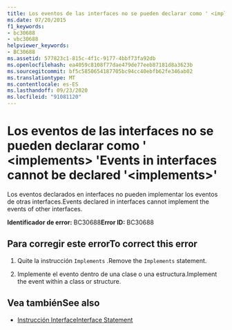 ```yaml
---
title: Los eventos de las interfaces no se pueden declarar como ' <implements> '
ms.date: 07/20/2015
f1_keywords:
- bc30688
- vbc30688
helpviewer_keywords:
- BC30688
ms.assetid: 577823c1-815c-4f1c-9177-4bbf73fa92db
ms.openlocfilehash: ea4059c8108f77dae479de77eeb87181d8a3623b
ms.sourcegitcommit: bf5c5850654187705bc94cc40ebfb62fe346ab02
ms.translationtype: MT
ms.contentlocale: es-ES
ms.lasthandoff: 09/23/2020
ms.locfileid: "91081120"
---
```

# <a name="events-in-interfaces-cannot-be-declared-implements"></a><span data-ttu-id="f9217-102">Los eventos de las interfaces no se pueden declarar como ' \<implements> '</span><span class="sxs-lookup"><span data-stu-id="f9217-102">Events in interfaces cannot be declared '\<implements>'</span></span>

<span data-ttu-id="f9217-103">Los eventos declarados en interfaces no pueden implementar los eventos de otras interfaces.</span><span class="sxs-lookup"><span data-stu-id="f9217-103">Events declared in interfaces cannot implement the events of other interfaces.</span></span>  
  
 <span data-ttu-id="f9217-104">**Identificador de error:** BC30688</span><span class="sxs-lookup"><span data-stu-id="f9217-104">**Error ID:** BC30688</span></span>  
  
## <a name="to-correct-this-error"></a><span data-ttu-id="f9217-105">Para corregir este error</span><span class="sxs-lookup"><span data-stu-id="f9217-105">To correct this error</span></span>  
  
1. <span data-ttu-id="f9217-106">Quite la instrucción `Implements` .</span><span class="sxs-lookup"><span data-stu-id="f9217-106">Remove the `Implements` statement.</span></span>  
  
2. <span data-ttu-id="f9217-107">Implemente el evento dentro de una clase o una estructura.</span><span class="sxs-lookup"><span data-stu-id="f9217-107">Implement the event within a class or structure.</span></span>  
  
## <a name="see-also"></a><span data-ttu-id="f9217-108">Vea también</span><span class="sxs-lookup"><span data-stu-id="f9217-108">See also</span></span>

- [<span data-ttu-id="f9217-109">Instrucción Interface</span><span class="sxs-lookup"><span data-stu-id="f9217-109">Interface Statement</span></span>](../language-reference/statements/interface-statement.md)
